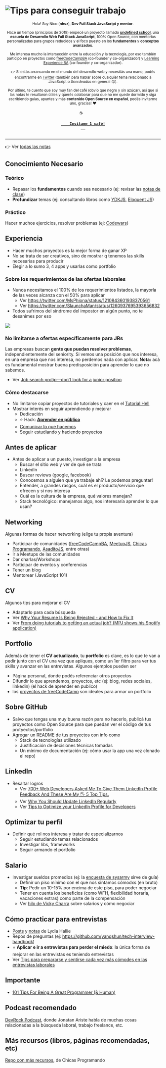 # ![Tips para conseguir trabajo](https://i.imgur.com/HvIM7M5.png)

<div align="center">  
  <p align="center">
  <sub>Hola! Soy Nico (<strong>nhsz</strong>), <strong>Dev Full Stack JavaScript y mentor</strong>.</sub>
  </p>
  
  <p align="center">
    <sub>
      Hace un tiempo (principios de 2019) empecé un proyecto llamado <a href="https://undefinedschool.io"><strong>undefined school</strong></a>, una <strong>escuela de Desarrollo Web Full Stack JavaScript</strong>, 100% Open Source, con mentorías personalizadas para grupos reducidos y el foco puesto en los <strong>fundamentos</strong> y <strong>conceptos avanzados</strong>.
    </sub>
  </p>

  <p align="center">
    <sub>
      Me interesa mucho la intersección entre la educación y la tecnología, por eso también participo en proyectos como <a href="https://freecodecampba.org">freeCodeCampBA</a> (co-founder y co-organizador) y <a href="https://twitter.com/LXBA_">Learning Experience BA</a> (co-founder y co-organizador).
    </sub>
  </p>

 <p align="center">
    <sub>
  👉 Si estás arrancando en el mundo del desarrollo web y necesitás una mano, podés encontrarme en <a href="https://twitter.com/_nhsz/">Twitter</a> (también para hablar sobre cualquier tema relacionado a JavaScript o <em>#nerdeadas</em> en general 😛).
  </sub>
  </p>
  
  <p align="center">
  <sub>
    Por último, te cuento que soy muy fan del café (obvio que negro y sin azúcar), asi que si las notas te resultaron útiles y querés colaborar para que no me quede dormido y siga escribiendo guías, apuntes y más <strong>contenido Open Source en español</strong>, podés invitarme uno, gracias! ❤️
  </sub>
  </p>
  
  <p align="center">
  ☕
  <code> 
  <a href="https://cafecito.app/nhsz">
    <strong>Invitame 1 café!</strong>
  </a>
  </code>
  </p>
  <hr>
</div>

👉 Ver [todas las notas](https://github.com/undefinedschool/notes)

## Conocimiento Necesario

### Teórico

- Repasar los **fundamentos** cuando sea necesario (ej: revisar las [notas de clase](https://github.com/undefinedschool/notes))
- **Profundizar** temas (ej: consultando libros como [YDKJS](https://github.com/getify/You-Dont-Know-JS), [Eloquent JS](https://eloquentjavascript.net/))

### Práctico

Hacer muchos ejercicios, resolver problemas (ej: [Codewars](https://www.codewars.com/))
  
## Experiencia

- Hacer muchos proyectos es la mejor forma de ganar XP
- No se trata de ser creativos, sino de mostrar q tenemos las skills necesarias para producir
- Elegir a lo sumo 3, 4 apps y usarlas como portfolio

### Sobre los requerimientos de las ofertas laborales

- Nunca necesitamos el 100% de los requerimientos listados, la mayoría de las veces alcanza con el 50% para aplicar
    - Ver https://twitter.com/MsPhiona/status/1210843601938370561
    - Ver https://twitter.com/SlaunchaMan/status/1260937695393656832
- Todos sufrimos del síndrome del impostor en algún punto, no te desanimes por eso

![](https://i.imgur.com/y4d9LoA.png)

### No limitarse a ofertas específicamente para JRs

Las empresas buscan **gente que puedan resolver problemas**, independientemente del seniority. Si vemos una posición que nos interesa, en una empresa que nos interesa, no perdemos nada con aplicar. **Nota:** acá es fundamental mostrar buena predisposición para aprender lo que no sabemos.

- Ver [Job search protip—don’t look for a junior position](https://zellwk.com/blog/dont-look-for-a-junior-position/)
  
### Cómo destacarse

- No limitarse copiar proyectos de tutoriales y caer en el [Tutorial Hell](https://www.youtube.com/watch?v=kedlCFBoKM8)
- Mostrar interés en seguir aprendiendo y mejorar
  - Dedicación
  - ⭐ Hack: [**Aprender en público**](https://trello.com/c/4aGZVGjf/14-aprender-en-p%C3%BAblico)
  - [Comunicar lo que hacemos](https://www.youtube.com/watch?v=YajPEQUVrMU)
  - Seguir estudiando y haciendo proyectos

## Antes de aplicar

- Antes de aplicar a un puesto, investigar a la empresa
  - Buscar el sitio web y ver de qué se trata
  - LinkedIn
  - Buscar reviews (google, facebook)
  - Conocemos a alguien que ya trabaje ahí? Le podemos preguntar!
  - Entender, a grandes rasgos, cuál es el producto/servicio que ofrecen y si nos interesa
  - Cuál es la cultura de la empresa, qué valores manejan?
  - Stack tecnológico: manejamos algo, nos interesaría aprender lo que usan?
  
## Networking

Algunas formas de hacer networking (elige tu propia aventura)

- Participar de comunidades ([freeCodeCampBA](http://freecodecampba.org/), [MeetupJS](https://meetupjs.com.ar/), [Chicas Programando](https://twitter.com/ChicasProgAR), [AsaditoJS](https://twitter.com/asaditojs), entre otras)
- Ir a Meetups de las comunidades
- Dar charlas/Workshops
- Participar de eventos y conferencias
- Tener un blog
- Mentorear (JavaScript 101)

## CV

Algunos tips para mejorar el CV

- Adaptarlo para cada búsqueda
- Ver [Why Your Resume Is Being Rejected - and How to Fix It
](https://www.freecodecamp.org/news/why-your-resume-is-being-rejected/)
- Ver [From doing tutorials to getting an actual job? (MPJ shows his Spotify application)](https://www.youtube.com/watch?v=bW9riRP8odQ)

## Portfolio

Además de tener el **CV actualizado**, tu **portfolio** es clave, es lo que te van a pedir junto con el CV una vez que apliques, como un 1er filtro para ver tus skills y avanzar en las entrevistas. Algunos ejemplos pueden ser

- Página personal, donde podés referenciar otros proyectos
- Difundir lo que aprendemos, proyectos, etc (ej: blog, redes sociales, linkedin) (el hack de aprender en publico)
- los [proyectos de freeCodeCamp](https://www.freecodecamp.org/learn) son ideales para armar un portfolio

## Sobre GitHub 

- Salvo que tengas una muy buena razón para no hacerlo, publicá tus proyectos como Open Source para que puedan ver el código de tus protyectos/portfolio
- Agregar un README de tus proyectos con info como 
  - Stack de tecnologías utilizado
  - Justificación de decisiones técnicas tomadas
  - Un mínimo de documentación (ej: cómo usar la app una vez clonado el repo)

## LinkedIn

- Resaltar logros
  - Ver [700+ Web Developers Asked Me To Give Them LinkedIn Profile Feedback And These Are My 🖐️ 5 Top Tips.
](https://dev.to/exampro/700-web-developers-asked-me-to-give-them-linkedin-profile-feedback-and-these-are-my-5-top-tips-5382)
  - Ver [Why You Should Update LinkedIn Regularly
](https://dev.to/rachelsoderberg/why-you-should-update-linkedin-regularly-416i)
  - Ver [Tips to Optimize your LinkedIn Profile for Developers
](https://www.samanthaming.com/blog/tips-to-optimize-your-linkedin-profile-for-developers/)

## Optimizar tu perfil

- Definir qué rol nos interesa y tratar de especializarnos
  - Seguir estudiando temas relacionados
  - Investigar libs, frameworks
  - Seguir armando el portfolio
  
## Salario

- Investigar sueldos promedios (ej: la [encuesta de sysarmy](https://openqube.io/encuesta-sueldos-2020.01) sirve de guía)
  - Definir un piso mínimo con el que nos sintamos cómodxs (en bruto)
  - **Tip**: Pedir un 10-15% por encima de este piso, para poder negociar
  - Tener en cuenta los beneficios (como WFH, flexibilidad horaria, vacaciones extras) como parte de la compensación
  - Ver [hilo de Vicky Charra](https://twitter.com/vickycharra/status/1189328314068021249) sobre salarios y cómo negociar

## Cómo practicar para entrevistas

- [Posts](https://dev.to/lydiahallie) y [notas](https://www.theavocoder.com/) de Lydia Hallie
- Repos de preguntas (ej: https://github.com/yangshun/tech-interview-handbook)
- ⭐ **Aplicar e ir a entrevistas para perder el miedo**: la única forma de mejorar en las entrevistas es teniendo entrevistas
- Ver [Tips para prepararse y sentirse cada vez más cómodes en las entrevistas laborales
](https://medium.com/lasdesistemas/tips-para-prepararse-y-sentirse-cada-vez-m%C3%A1s-c%C3%B3modes-en-las-entrevistas-laborales-cb80876a5bbb)

## Importante

- [101 Tips For Being A Great Programmer (& Human)](https://dev.to/emmawedekind/101-tips-for-being-a-great-programmer-human-36nl)

## Podcast recomendado

[DevRock Podcast](https://open.spotify.com/show/5uRPZ5r7bRkW29c5AkppXq), donde Jonatan Ariste habla de muchas cosas relacionadas a la búsqueda laboral, trabajo freelance, etc.

## Más recursos (libros, páginas recomendadas, etc)

[Repo con más recursos](https://github.com/elstr/twitch-chicasprog-recursos), de Chicas Programando
